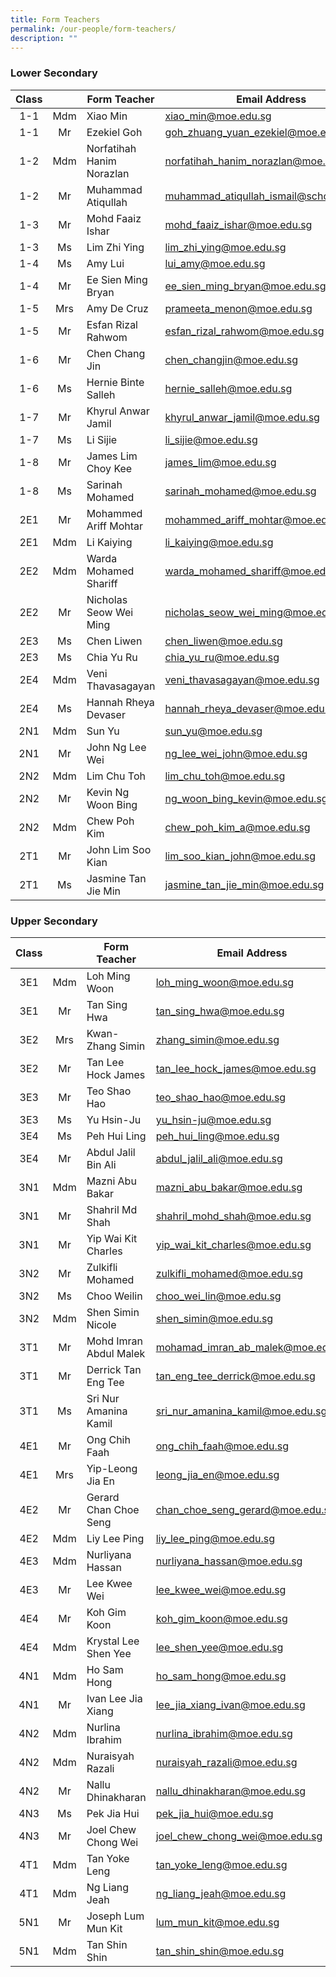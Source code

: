 ```yaml
---
title: Form Teachers
permalink: /our-people/form-teachers/
description: ""
---
```

### Lower Secondary 


| Class |     | Form Teacher              | Email Address                            |
|:-----:|:---:|---------------------------|------------------------------------------|
|  1-1  | Mdm | Xiao Min                  | xiao_min@moe.edu.sg                      |
|  1-1  |  Mr | Ezekiel Goh               | goh_zhuang_yuan_ezekiel@moe.edu.sg       |
|  1-2  | Mdm | Norfatihah Hanim Norazlan | norfatihah_hanim_norazlan@moe.edu.sg     |
|  1-2  |  Mr | Muhammad Atiqullah        | muhammad_atiqullah_ismail@schools.gov.sg |
|  1-3  |  Mr | Mohd Faaiz Ishar          | mohd_faaiz_ishar@moe.edu.sg              |
|  1-3  |  Ms | Lim Zhi Ying              | lim_zhi_ying@moe.edu.sg                  |
|  1-4  |  Ms | Amy Lui                   | lui_amy@moe.edu.sg                       |
|  1-4  |  Mr | Ee Sien Ming Bryan   | ee_sien_ming_bryan@moe.edu.sg            |
|  1-5  | Mrs | Amy De Cruz               | prameeta_menon@moe.edu.sg                |
|  1-5  |  Mr | Esfan Rizal Rahwom        | esfan_rizal_rahwom@moe.edu.sg            |
|  1-6  |  Mr | Chen Chang Jin            | chen_changjin@moe.edu.sg                 |
|  1-6  |  Ms | Hernie Binte Salleh       | hernie_salleh@moe.edu.sg                 |
|  1-7  |  Mr | Khyrul Anwar Jamil        | khyrul_anwar_jamil@moe.edu.sg            |
|  1-7  | Ms | Li Sijie            | li_sijie@moe.edu.sg                |
|  1-8  |  Mr | James Lim Choy Kee        | james_lim@moe.edu.sg                     |
|  1-8  |  Ms | Sarinah  Mohamed          | sarinah_mohamed@moe.edu.sg               |
|  2E1  |  Mr | Mohammed Ariff Mohtar     | mohammed_ariff_mohtar@moe.edu.sg         |
|  2E1  | Mdm | Li Kaiying                | li_kaiying@moe.edu.sg                    |
|  2E2  | Mdm | Warda Mohamed Shariff     | warda_mohamed_shariff@moe.edu.sg         |
|  2E2  |  Mr | Nicholas Seow Wei Ming    | nicholas_seow_wei_ming@moe.edu.sg        |
|  2E3  |  Ms | Chen Liwen                | chen_liwen@moe.edu.sg                    |
|  2E3  |  Ms | Chia Yu Ru                | chia_yu_ru@moe.edu.sg                    |
|  2E4  | Mdm | Veni Thavasagayan         | veni_thavasagayan@moe.edu.sg             |
|  2E4  |  Ms | Hannah Rheya Devaser      | hannah_rheya_devaser@moe.edu.sg          |
|  2N1  | Mdm | Sun Yu                    | sun_yu@moe.edu.sg                        |
|  2N1  |  Mr | John Ng Lee Wei           | ng_lee_wei_john@moe.edu.sg               |
|  2N2  | Mdm | Lim Chu Toh               | lim_chu_toh@moe.edu.sg                   |
|  2N2  |  Mr | Kevin Ng Woon Bing        | ng_woon_bing_kevin@moe.edu.sg            |
|  2N2  | Mdm | Chew Poh Kim              | chew_poh_kim_a@moe.edu.sg                |
|  2T1  |  Mr | John Lim Soo Kian         | lim_soo_kian_john@moe.edu.sg             |
|  2T1  |  Ms | Jasmine Tan Jie Min       | jasmine_tan_jie_min@moe.edu.sg           |

### Upper Secondary 

| Class |     | Form Teacher           | Email Address                     |
|:-----:|:---:|------------------------|-----------------------------------|
|  3E1  | Mdm | Loh Ming Woon          | loh_ming_woon@moe.edu.sg          |
|  3E1  |  Mr | Tan Sing Hwa           | tan_sing_hwa@moe.edu.sg           |
|  3E2  | Mrs | Kwan-Zhang Simin       | zhang_simin@moe.edu.sg            |
|  3E2  |  Mr | Tan Lee Hock James     | tan_lee_hock_james@moe.edu.sg     |
|  3E3  |  Mr | Teo Shao Hao           | teo_shao_hao@moe.edu.sg           |
|  3E3  |  Ms | Yu Hsin-Ju             | yu_hsin-ju@moe.edu.sg             |
|  3E4  |  Ms | Peh Hui Ling           | peh_hui_ling@moe.edu.sg           |
|  3E4  |  Mr | Abdul Jalil Bin Ali    | abdul_jalil_ali@moe.edu.sg        |
|  3N1  | Mdm | Mazni Abu Bakar        | mazni_abu_bakar@moe.edu.sg        |
|  3N1  |  Mr | Shahril Md Shah        | shahril_mohd_shah@moe.edu.sg      |
|  3N1  |  Mr | Yip Wai Kit Charles    | yip_wai_kit_charles@moe.edu.sg    |
|  3N2  |  Mr | Zulkifli Mohamed       | zulkifli_mohamed@moe.edu.sg       |
|  3N2  |  Ms | Choo Weilin            | choo_wei_lin@moe.edu.sg           |
|  3N2  | Mdm | Shen Simin Nicole      | shen_simin@moe.edu.sg             |
|  3T1  |  Mr | Mohd Imran Abdul Malek | mohamad_imran_ab_malek@moe.edu.sg |
|  3T1  |  Mr | Derrick Tan Eng Tee    | tan_eng_tee_derrick@moe.edu.sg    |
|  3T1  |  Ms | Sri Nur Amanina Kamil  | sri_nur_amanina_kamil@moe.edu.sg  |
|  4E1  |  Mr | Ong Chih Faah          | ong_chih_faah@moe.edu.sg          |
|  4E1  | Mrs | Yip-Leong Jia En       | leong_jia_en@moe.edu.sg           |
|  4E2  |  Mr | Gerard Chan Choe Seng  | chan_choe_seng_gerard@moe.edu.sg  |
|  4E2  | Mdm | Liy Lee Ping           | liy_lee_ping@moe.edu.sg           |
|  4E3  | Mdm | Nurliyana Hassan       | nurliyana_hassan@moe.edu.sg       |
|  4E3  |  Mr | Lee Kwee Wei           | lee_kwee_wei@moe.edu.sg           |
|  4E4  |  Mr | Koh Gim Koon           | koh_gim_koon@moe.edu.sg           |
|  4E4  | Mdm | Krystal Lee Shen Yee   | lee_shen_yee@moe.edu.sg           |
|  4N1  | Mdm | Ho Sam Hong            | ho_sam_hong@moe.edu.sg            |
|  4N1  |  Mr | Ivan Lee Jia Xiang     | lee_jia_xiang_ivan@moe.edu.sg     |
|  4N2  | Mdm | Nurlina Ibrahim        | nurlina_ibrahim@moe.edu.sg        |
|  4N2  | Mdm | Nuraisyah Razali       | nuraisyah_razali@moe.edu.sg       |
|  4N2  |  Mr | Nallu Dhinakharan      | nallu_dhinakharan@moe.edu.sg      |
|  4N3  |  Ms | Pek Jia Hui            | pek_jia_hui@moe.edu.sg            |
|  4N3  |  Mr | Joel Chew Chong Wei    | joel_chew_chong_wei@moe.edu.sg    |
|  4T1  | Mdm | Tan Yoke Leng          | tan_yoke_leng@moe.edu.sg          |
|  4T1  | Mdm | Ng Liang Jeah          | ng_liang_jeah@moe.edu.sg          |
|  5N1  |  Mr | Joseph Lum Mun Kit     | lum_mun_kit@moe.edu.sg            |
|  5N1  | Mdm | Tan Shin Shin          | tan_shin_shin@moe.edu.sg          |